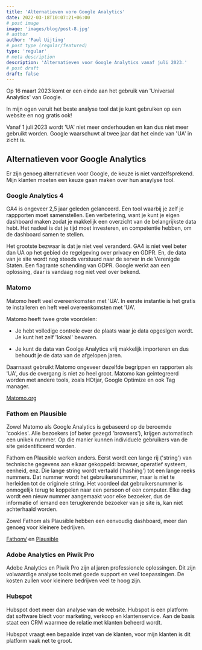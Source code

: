 ```yaml
---
title: 'Alternatieven voro Google Analytics'
date: 2022-03-18T10:07:21+06:00
# post image
image: 'images/blog/post-8.jpg'
# author
author: 'Paul Uijting'
# post type (regular/featured)
type: 'regular'
# meta description
description: 'Alternatieven voor Google Analytics vanaf juli 2023.'
# post draft
draft: false
---
```


Op 16 maart 2023 komt er een einde aan het gebruik van 'Universal Analytics' van Google.

In mijn ogen veruit het beste analyse tool dat je kunt gebruiken op een website en nog gratis ook!

Vanaf 1 juli 2023 wordt 'UA' niet meer onderhouden en kan dus niet meer gebruikt worden. Google waarschuwt al twee jaar dat het einde van 'UA' in zicht is.

## Alternatieven voor Google Analytics

Er zijn genoeg alternatieven voor Google, de keuze is niet vanzelfsprekend. Mijn klanten moeten een keuze gaan maken over hun anaylyse tool.

### Google Analytics 4

GA4 is ongeveer 2,5 jaar geleden gelanceerd. Een tool waarbij je zelf je rappporten moet samenstellen. Een verbetering, want je kunt je eigen dashboard maken zodat je makkelijk een overzicht van de belangrijkste data hebt. Het nadeel is dat je tijd moet investeren, en competentie hebben, om de dashboard samen te stellen.

Het grootste bezwaar is dat je niet veel veranderd. GA4 is niet veel beter dan UA op het gebied de regelgeving over privacy en GDPR. En, de data van je site wordt nog steeds verstuurd naar de server in de Verenigde Staten. Een flagrante schending van GDPR. Google werkt aan een oplossing, daar is vandaag nog niet veel over bekend.

### Matomo

Matomo heeft veel overeenkomsten met 'UA'. In eerste instantie is het gratis te installeren en heft veel overeenkomsten met 'UA'.

Matomo heeft twee grote voordelen:

- Je hebt volledige controle over de plaats waar je data opgeslgen wordt. Je kunt het zelf 'lokaal' bewaren.

- Je kunt de data van Goolge Analytics vrij makkelijk importeren en dus behoudt je de data van de afgelopen jaren.

Daarnaast gebruikt Matomo ongeveer dezelfde begrippen en rapporten als 'UA', dus de overgang is niet zo heel groot. Matomo kan geintegreerd worden met andere tools, zoals HOtjar, Google Optimize en ook Tag manager.

[Matomo.org](https://matomo.org/)

### Fathom en Plausible

Zowel Matomo als Google Analytics is gebaseerd op de beroemde 'cookies'. Alle bezoekers (of beter gezegd 'browsers'), krijgen automatisch een unikek nummer. Op die manier kunnen individuele gebruikers van de site geidentificeerd worden.

Fathom en Plausible werken anders. Eerst wordt een lange rij ('string') van technische gegevens aan elkaar gekoppeld: browser, operatief systeem, eenheid, enz. Die lange string wordt vertaald ('hashing') tot een lange reeks nummers. Dat nummer wordt het gebruikersnummer, maar is niet te herleiden tot de originele string.
Het voordeel dat gebruikersnummer is onmogelijk terug te koppelen naar een persoon of een computer. Elke dag wordt een nieuw nummer aangemaakt voor elke bezoeker, dus de informatie of iemand een terugkerende bezoeker van je site is, kan niet achterhaald worden.

Zowel Fathom als Plausible hebben een eenvoudig dashboard, meer dan genoeg voor kleinere bedrijven.

[Fathom/](https://usefathom.com/) en [Plausible](https://plausible.io/)

### Adobe Analytics en Piwik Pro

Adobe Analytics en Piwik Pro zijn al jaren professionele oplossingen. Dit zijn volwaardige analyse tools met goede support en veel toepassingen. De kosten zullen voor kleinere bedrijven veel te hoog zijn.

### Hubspot

Hubspot doet meer dan analyse van de website. Hubspot is een platform dat software biedt voor marketing, verkoop en klantenservice. Aan de basis staat een CRM waarmee de relatie met klanten beheerd wordt.

Hubspot vraagt een bepaalde inzet van de klanten, voor mijn klanten is dit platform vaak net te groot.
